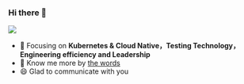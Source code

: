 ### Hi there 👋

![](https://komarev.com/ghpvc/?username=CarlJi&color=green)

- 🔭 Focusing on **Kubernetes & Cloud Native，Testing Technology，Engineering efficiency and Leadership**
- 👯 Know me more by [the words](https://github.com/CarlJi/words#%E5%A4%A7%E5%8D%A1%E5%B0%94)
- 😄 Glad to communicate with you
